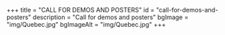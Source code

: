 +++
title = "CALL FOR DEMOS AND POSTERS"
id = "call-for-demos-and-posters"
description = "Call for demos and posters"
bgImage = "img/Quebec.jpg"
bgImageAlt = "img/Quebec.jpg"
+++
